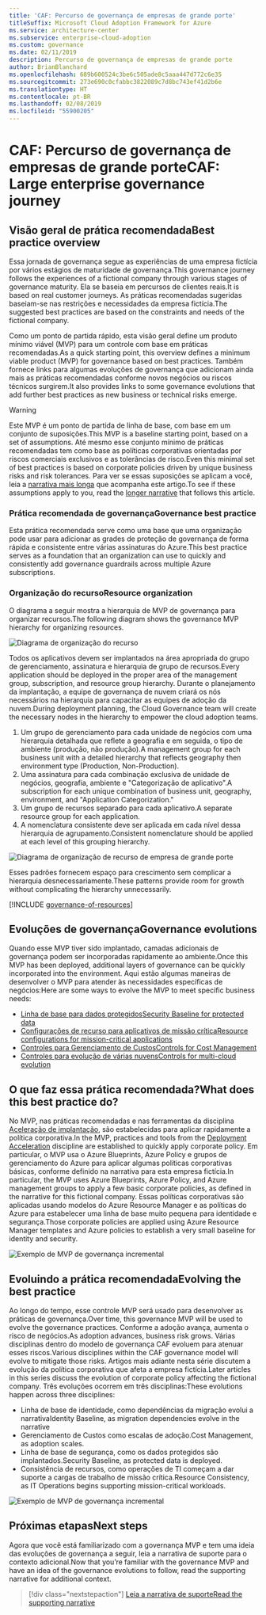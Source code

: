 ```yaml
---
title: 'CAF: Percurso de governança de empresas de grande porte'
titleSuffix: Microsoft Cloud Adoption Framework for Azure
ms.service: architecture-center
ms.subservice: enterprise-cloud-adoption
ms.custom: governance
ms.date: 02/11/2019
description: Percurso de governança de empresas de grande porte
author: BrianBlanchard
ms.openlocfilehash: 689b600524c3be6c505ade8c5aaa447d772c6e35
ms.sourcegitcommit: 273e690c0cfabbc3822089c7d8bc743ef41d2b6e
ms.translationtype: HT
ms.contentlocale: pt-BR
ms.lasthandoff: 02/08/2019
ms.locfileid: "55900205"
---
```

# <a name="caf-large-enterprise-governance-journey"></a><span data-ttu-id="5e3a7-103">CAF: Percurso de governança de empresas de grande porte</span><span class="sxs-lookup"><span data-stu-id="5e3a7-103">CAF: Large enterprise governance journey</span></span>

## <a name="best-practice-overview"></a><span data-ttu-id="5e3a7-104">Visão geral de prática recomendada</span><span class="sxs-lookup"><span data-stu-id="5e3a7-104">Best practice overview</span></span>

<span data-ttu-id="5e3a7-105">Essa jornada de governança segue as experiências de uma empresa fictícia por vários estágios de maturidade de governança.</span><span class="sxs-lookup"><span data-stu-id="5e3a7-105">This governance journey follows the experiences of a fictional company through various stages of governance maturity.</span></span> <span data-ttu-id="5e3a7-106">Ela se baseia em percursos de clientes reais.</span><span class="sxs-lookup"><span data-stu-id="5e3a7-106">It is based on real customer journeys.</span></span> <span data-ttu-id="5e3a7-107">As práticas recomendadas sugeridas baseiam-se nas restrições e necessidades da empresa fictícia.</span><span class="sxs-lookup"><span data-stu-id="5e3a7-107">The suggested best practices are based on the constraints and needs of the fictional company.</span></span>

<span data-ttu-id="5e3a7-108">Como um ponto de partida rápido, esta visão geral define um produto mínimo viável (MVP) para um controle com base em práticas recomendadas.</span><span class="sxs-lookup"><span data-stu-id="5e3a7-108">As a quick starting point, this overview defines a minimum viable product (MVP) for governance based on best practices.</span></span> <span data-ttu-id="5e3a7-109">Também fornece links para algumas evoluções de governança que adicionam ainda mais as práticas recomendadas conforme novos negócios ou riscos técnicos surgirem.</span><span class="sxs-lookup"><span data-stu-id="5e3a7-109">It also provides links to some governance evolutions that add further best practices as new business or technical risks emerge.</span></span>

> [!WARNING]
> <span data-ttu-id="5e3a7-110">Este MVP é um ponto de partida de linha de base, com base em um conjunto de suposições.</span><span class="sxs-lookup"><span data-stu-id="5e3a7-110">This MVP is a baseline starting point, based on a set of assumptions.</span></span> <span data-ttu-id="5e3a7-111">Até mesmo esse conjunto mínimo de práticas recomendadas tem como base as políticas corporativas orientadas por riscos comerciais exclusivos e as tolerâncias de risco.</span><span class="sxs-lookup"><span data-stu-id="5e3a7-111">Even this minimal set of best practices is based on corporate policies driven by unique business risks and risk tolerances.</span></span> <span data-ttu-id="5e3a7-112">Para ver se essas suposições se aplicam a você, leia a [narrativa mais longa](./narrative.md) que acompanha este artigo.</span><span class="sxs-lookup"><span data-stu-id="5e3a7-112">To see if these assumptions apply to you, read the [longer narrative](./narrative.md) that follows this article.</span></span>

### <a name="governance-best-practice"></a><span data-ttu-id="5e3a7-113">Prática recomendada de governança</span><span class="sxs-lookup"><span data-stu-id="5e3a7-113">Governance best practice</span></span>

<span data-ttu-id="5e3a7-114">Esta prática recomendada serve como uma base que uma organização pode usar para adicionar as grades de proteção de governança de forma rápida e consistente entre várias assinaturas do Azure.</span><span class="sxs-lookup"><span data-stu-id="5e3a7-114">This best practice serves as a foundation that an organization can use to quickly and consistently add governance guardrails across multiple Azure subscriptions.</span></span>

### <a name="resource-organization"></a><span data-ttu-id="5e3a7-115">Organização do recurso</span><span class="sxs-lookup"><span data-stu-id="5e3a7-115">Resource organization</span></span>

<span data-ttu-id="5e3a7-116">O diagrama a seguir mostra a hierarquia de MVP de governança para organizar recursos.</span><span class="sxs-lookup"><span data-stu-id="5e3a7-116">The following diagram shows the governance MVP hierarchy for organizing resources.</span></span>

![Diagrama de organização do recurso](../../../_images/governance/resource-organization.png)

<span data-ttu-id="5e3a7-118">Todos os aplicativos devem ser implantados na área apropriada do grupo de gerenciamento, assinatura e hierarquia de grupo de recursos.</span><span class="sxs-lookup"><span data-stu-id="5e3a7-118">Every application should be deployed in the proper area of the management group, subscription, and resource group hierarchy.</span></span> <span data-ttu-id="5e3a7-119">Durante o planejamento da implantação, a equipe de governança de nuvem criará os nós necessários na hierarquia para capacitar as equipes de adoção da nuvem.</span><span class="sxs-lookup"><span data-stu-id="5e3a7-119">During deployment planning, the Cloud Governance team will create the necessary nodes in the hierarchy to empower the cloud adoption teams.</span></span>

1. <span data-ttu-id="5e3a7-120">Um grupo de gerenciamento para cada unidade de negócios com uma hierarquia detalhada que reflete a geografia e em seguida, o tipo de ambiente (produção, não produção).</span><span class="sxs-lookup"><span data-stu-id="5e3a7-120">A management group for each business unit with a detailed hierarchy that reflects geography then environment type (Production, Non-Production).</span></span>
2. <span data-ttu-id="5e3a7-121">Uma assinatura para cada combinação exclusiva de unidade de negócios, geografia, ambiente e "Categorização de aplicativo".</span><span class="sxs-lookup"><span data-stu-id="5e3a7-121">A subscription for each unique combination of business unit, geography, environment, and "Application Categorization."</span></span>
3. <span data-ttu-id="5e3a7-122">Um grupo de recursos separado para cada aplicativo.</span><span class="sxs-lookup"><span data-stu-id="5e3a7-122">A separate resource group for each application.</span></span>
4. <span data-ttu-id="5e3a7-123">A nomenclatura consistente deve ser aplicada em cada nível dessa hierarquia de agrupamento.</span><span class="sxs-lookup"><span data-stu-id="5e3a7-123">Consistent nomenclature should be applied at each level of this grouping hierarchy.</span></span>

![Diagrama de organização de recurso de empresa de grande porte](../../../_images/governance/large-enterprise-resource-organization.png)

<span data-ttu-id="5e3a7-125">Esses padrões fornecem espaço para crescimento sem complicar a hierarquia desnecessariamente.</span><span class="sxs-lookup"><span data-stu-id="5e3a7-125">These patterns provide room for growth without complicating the hierarchy unnecessarily.</span></span>

[!INCLUDE [governance-of-resources](../../../../../includes/cloud-adoption/governance/governance-of-resources.md)]

## <a name="governance-evolutions"></a><span data-ttu-id="5e3a7-126">Evoluções de governança</span><span class="sxs-lookup"><span data-stu-id="5e3a7-126">Governance evolutions</span></span>

<span data-ttu-id="5e3a7-127">Quando esse MVP tiver sido implantado, camadas adicionais de governança podem ser incorporadas rapidamente ao ambiente.</span><span class="sxs-lookup"><span data-stu-id="5e3a7-127">Once this MVP has been deployed, additional layers of governance can be quickly incorporated into the environment.</span></span> <span data-ttu-id="5e3a7-128">Aqui estão algumas maneiras de desenvolver o MVP para atender às necessidades específicas de negócios:</span><span class="sxs-lookup"><span data-stu-id="5e3a7-128">Here are some ways to evolve the MVP to meet specific business needs:</span></span>

- [<span data-ttu-id="5e3a7-129">Linha de base para dados protegidos</span><span class="sxs-lookup"><span data-stu-id="5e3a7-129">Security Baseline for protected data</span></span>](./security-baseline-evolution.md)
- [<span data-ttu-id="5e3a7-130">Configurações de recurso para aplicativos de missão crítica</span><span class="sxs-lookup"><span data-stu-id="5e3a7-130">Resource configurations for mission-critical applications</span></span>](./resource-consistency-evolution.md)
- [<span data-ttu-id="5e3a7-131">Controles para Gerenciamento de Custos</span><span class="sxs-lookup"><span data-stu-id="5e3a7-131">Controls for Cost Management</span></span>](./cost-management-evolution.md)
- [<span data-ttu-id="5e3a7-132">Controles para evolução de várias nuvens</span><span class="sxs-lookup"><span data-stu-id="5e3a7-132">Controls for multi-cloud evolution</span></span>](./multi-cloud-evolution.md)

<!-- markdownlint-disable MD026 -->

## <a name="what-does-this-best-practice-do"></a><span data-ttu-id="5e3a7-133">O que faz essa prática recomendada?</span><span class="sxs-lookup"><span data-stu-id="5e3a7-133">What does this best practice do?</span></span>

<span data-ttu-id="5e3a7-134">No MVP, nas práticas recomendadas e nas ferramentas da disciplina [Aceleração de implantação](../../deployment-acceleration/overview.md), são estabelecidas para aplicar rapidamente a política corporativa.</span><span class="sxs-lookup"><span data-stu-id="5e3a7-134">In the MVP, practices and tools from the [Deployment Acceleration](../../deployment-acceleration/overview.md) discipline are established to quickly apply corporate policy.</span></span> <span data-ttu-id="5e3a7-135">Em particular, o MVP usa o Azure Blueprints, Azure Policy e grupos de gerenciamento do Azure para aplicar algumas políticas corporativas básicas, conforme definido na narrativa para esta empresa fictícia.</span><span class="sxs-lookup"><span data-stu-id="5e3a7-135">In particular, the MVP uses Azure Blueprints, Azure Policy, and Azure management groups to apply a few basic corporate policies, as defined in the narrative for this fictional company.</span></span> <span data-ttu-id="5e3a7-136">Essas políticas corporativas são aplicadas usando modelos do Azure Resource Manager e as políticas do Azure para estabelecer uma linha de base muito pequena para identidade e segurança.</span><span class="sxs-lookup"><span data-stu-id="5e3a7-136">Those corporate policies are applied using Azure Resource Manager templates and Azure policies to establish a very small baseline for identity and security.</span></span>

![Exemplo de MVP de governança incremental](../../../_images/governance/governance-mvp.png)

## <a name="evolving-the-best-practice"></a><span data-ttu-id="5e3a7-138">Evoluindo a prática recomendada</span><span class="sxs-lookup"><span data-stu-id="5e3a7-138">Evolving the best practice</span></span>

<span data-ttu-id="5e3a7-139">Ao longo do tempo, esse controle MVP será usado para desenvolver as práticas de governança.</span><span class="sxs-lookup"><span data-stu-id="5e3a7-139">Over time, this governance MVP will be used to evolve the governance practices.</span></span> <span data-ttu-id="5e3a7-140">Conforme a adoção avança, aumenta o risco de negócios.</span><span class="sxs-lookup"><span data-stu-id="5e3a7-140">As adoption advances, business risk grows.</span></span> <span data-ttu-id="5e3a7-141">Várias disciplinas dentro do modelo de governança CAF evoluem para atenuar esses riscos.</span><span class="sxs-lookup"><span data-stu-id="5e3a7-141">Various disciplines within the CAF governance model will evolve to mitigate those risks.</span></span> <span data-ttu-id="5e3a7-142">Artigos mais adiante nesta série discutem a evolução da política corporativa que afeta a empresa fictícia.</span><span class="sxs-lookup"><span data-stu-id="5e3a7-142">Later articles in this series discuss the evolution of corporate policy affecting the fictional company.</span></span> <span data-ttu-id="5e3a7-143">Três evoluções ocorrem em três disciplinas:</span><span class="sxs-lookup"><span data-stu-id="5e3a7-143">These evolutions happen across three disciplines:</span></span>

- <span data-ttu-id="5e3a7-144">Linha de base de identidade, como dependências da migração evolui a narrativa</span><span class="sxs-lookup"><span data-stu-id="5e3a7-144">Identity Baseline, as migration dependencies evolve in the narrative</span></span>
- <span data-ttu-id="5e3a7-145">Gerenciamento de Custos como escalas de adoção.</span><span class="sxs-lookup"><span data-stu-id="5e3a7-145">Cost Management, as adoption scales.</span></span>
- <span data-ttu-id="5e3a7-146">Linha de base de segurança, como os dados protegidos são implantados.</span><span class="sxs-lookup"><span data-stu-id="5e3a7-146">Security Baseline, as protected data is deployed.</span></span>
- <span data-ttu-id="5e3a7-147">Consistência de recursos, como operações de TI começam a dar suporte a cargas de trabalho de missão crítica.</span><span class="sxs-lookup"><span data-stu-id="5e3a7-147">Resource Consistency, as IT Operations begins supporting mission-critical workloads.</span></span>

![Exemplo de MVP de governança incremental](../../../_images/governance/governance-evolution-large.png)

## <a name="next-steps"></a><span data-ttu-id="5e3a7-149">Próximas etapas</span><span class="sxs-lookup"><span data-stu-id="5e3a7-149">Next steps</span></span>

<span data-ttu-id="5e3a7-150">Agora que você está familiarizado com a governança MVP e tem uma ideia das evoluções de governança a seguir, leia a narrativa de suporte para o contexto adicional.</span><span class="sxs-lookup"><span data-stu-id="5e3a7-150">Now that you’re familiar with the governance MVP and have an idea of the governance evolutions to follow, read the supporting narrative for additional context.</span></span>

> [!div class="nextstepaction"]
> [<span data-ttu-id="5e3a7-151">Leia a narrativa de suporte</span><span class="sxs-lookup"><span data-stu-id="5e3a7-151">Read the supporting narrative</span></span>](./narrative.md)
